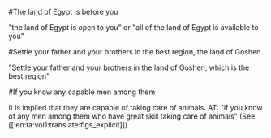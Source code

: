 #The land of Egypt is before you

"the land of Egypt is open to you" or "all of the land of Egypt is available to you"

#Settle your father and your brothers in the best region, the land of Goshen

"Settle your father and your brothers in the land of Goshen, which is the best region"

#If you know any capable men among them

It is implied that they are capable of taking care of animals. AT: "if you know of any men among them who have great skill taking care of animals" (See: [[:en:ta:vol1:translate:figs_explicit]])
